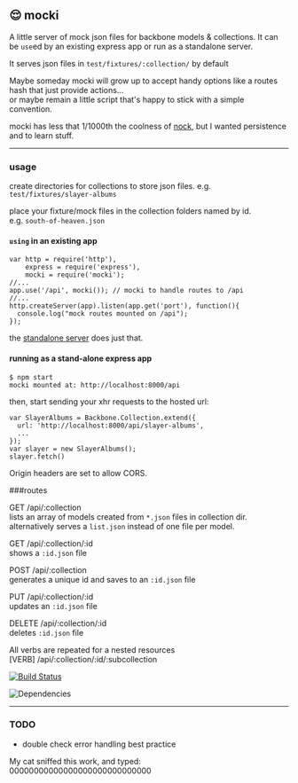 ## 😌  mocki

A little server of mock json files for backbone models & collections. 
It can be `use`ed  by an existing express app or run as a standalone server.

It serves json files in `test/fixtures/:collection/` by default

Maybe someday mocki will grow up to accept handy options like a routes hash that just provide actions...  
or maybe remain a little script that's happy to stick with a simple convention.

mocki has less that 1/1000th the coolness of [nock](https://github.com/flatiron/nock), but I wanted persistence and to learn stuff. 

---------------

### usage

create directories for collections to store json files. 
e.g. `test/fixtures/slayer-albums`

place your fixture/mock files in the collection folders named by id.  
e.g. `south-of-heaven.json`



#### `using` in an existing app

    var http = require('http'),
        express = require('express'),
        mocki = require('mocki');
    //...
    app.use('/api', mocki()); // mocki to handle routes to /api
    //...
    http.createServer(app).listen(app.get('port'), function(){
      console.log("mock routes mounted on /api");
    });

the [standalone server](server.js) does just that.

#### running as a stand-alone express app

`$ npm start`  
`mocki mounted at: http://localhost:8000/api`  

then, start sending your xhr requests to the hosted url:

    var SlayerAlbums = Backbone.Collection.extend({
      url: 'http://localhost:8000/api/slayer-albums',
      ...
    });
    var slayer = new SlayerAlbums();
    slayer.fetch()

Origin headers are set to allow CORS.

###routes

GET /api/:collection  
lists an array of models created from `*.json` files in collection dir.  
alternatively serves a `list.json` instead of one file per model.

GET /api/:collection/:id  
shows a `:id.json` file

POST /api/:collection  
generates a unique id and saves to an `:id.json` file

PUT /api/:collection/:id  
updates an `:id.json` file
  
DELETE /api/:collection/:id  
deletes `:id.json` file

All verbs are repeated for a nested resources  
[VERB] /api/:collection/:id/:subcollection  

[![Build Status](https://travis-ci.org/twalker/mocki.png)](https://travis-ci.org/twalker/mocki)

![Dependencies](https://david-dm.org/twalker/mocki.png)

-----------------

### TODO

- double check error handling best practice

My cat sniffed this work, and typed:  
00000000000000000000000000000
